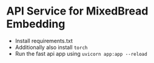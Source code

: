 # API Service for MixedBread Embedding

-   Install requirements.txt
-   Additionally also install `torch`
-   Run the fast api app using `uvicorn app:app --reload`
